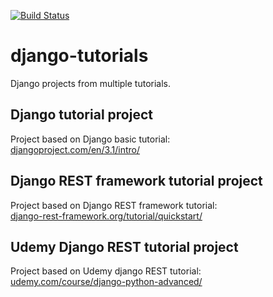 [![Build Status](https://travis-ci.com/Honzama/django-tutorials.svg?branch=main)](https://travis-ci.com/Honzama/django-tutorials)

# django-tutorials
Django projects from multiple tutorials.

## Django tutorial project
Project based on Django basic tutorial:\
[djangoproject.com/en/3.1/intro/](https://docs.djangoproject.com/en/3.1/intro/)


## Django REST framework tutorial project
Project based on Django REST framework tutorial:\
[django-rest-framework.org/tutorial/quickstart/](https://www.django-rest-framework.org/tutorial/quickstart/)


## Udemy Django REST tutorial project
Project based on Udemy django REST tutorial:\
[udemy.com/course/django-python-advanced/](https://www.udemy.com/course/django-python-advanced/)
